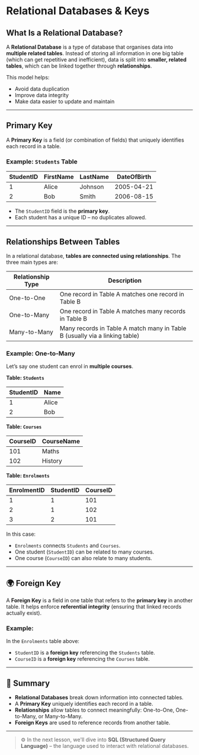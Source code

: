 
# Relational Databases & Keys

##  What Is a Relational Database?

A **Relational Database** is a type of database that organises data into **multiple related tables**. Instead of storing all information in one big table (which can get repetitive and inefficient), data is split into **smaller, related tables**, which can be linked together through **relationships**.

This model helps:
- Avoid data duplication
- Improve data integrity
- Make data easier to update and maintain

---

##  Primary Key

A **Primary Key** is a field (or combination of fields) that uniquely identifies each record in a table.

### Example: `Students` Table

| StudentID | FirstName | LastName | DateOfBirth |
|-----------|-----------|----------|-------------|
| 1         | Alice     | Johnson  | 2005-04-21  |
| 2         | Bob       | Smith    | 2006-08-15  |

- The `StudentID` field is the **primary key**.
- Each student has a unique ID – no duplicates allowed.

---

##  Relationships Between Tables

In a relational database, **tables are connected using relationships**. The three main types are:

| Relationship Type | Description                                                                 |
|-------------------|-----------------------------------------------------------------------------|
| One-to-One        | One record in Table A matches one record in Table B                        |
| One-to-Many       | One record in Table A matches many records in Table B                     |
| Many-to-Many      | Many records in Table A match many in Table B (usually via a linking table) |

### Example: One-to-Many

Let’s say one student can enrol in **multiple courses**.

**Table: `Students`**

| StudentID | Name   |
|-----------|--------|
| 1         | Alice  |
| 2         | Bob    |

**Table: `Courses`**

| CourseID | CourseName     |
|----------|----------------|
| 101      | Maths          |
| 102      | History        |

**Table: `Enrolments`**

| EnrolmentID | StudentID | CourseID |
|-------------|-----------|----------|
| 1           | 1         | 101      |
| 2           | 1         | 102      |
| 3           | 2         | 101      |

In this case:
- `Enrolments` connects `Students` and `Courses`.
- One student (`StudentID`) can be related to many courses.
- One course (`CourseID`) can also relate to many students.

---

## 🌍 Foreign Key

A **Foreign Key** is a field in one table that refers to the **primary key** in another table. It helps enforce **referential integrity** (ensuring that linked records actually exist).

### Example:

In the `Enrolments` table above:
- `StudentID` is a **foreign key** referencing the `Students` table.
- `CourseID` is a **foreign key** referencing the `Courses` table.

---

## 🧠 Summary

- **Relational Databases** break down information into connected tables.
- A **Primary Key** uniquely identifies each record in a table.
- **Relationships** allow tables to connect meaningfully: One-to-One, One-to-Many, or Many-to-Many.
- **Foreign Keys** are used to reference records from another table.

---

> ⚙️ In the next lesson, we'll dive into **SQL (Structured Query Language)** – the language used to interact with relational databases.

